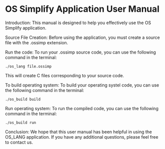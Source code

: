 # OS Simplify Application User Manual

Introduction:
This manual is designed to help you effectively use the OS Simplify application.

Source File Creation:
Before using the application, you must create a source file with the .ossimp extension.

Run the code:
To run your .ossimp source code, you can use the following command in the terminal:
```
./os_lang file.ossimp
```

This will create C files corresponding to your source code.

To build operating system:
To build your operating systel code, you can use the following command in the terminal:
```
./os_build build
```

Run operating system:
To run the compiled code, you can use the following command in the terminal:
```
./os_build run
```

Conclusion:
We hope that this user manual has been helpful in using the OS_LANG application. If you have any additional questions, please feel free to contact us.
